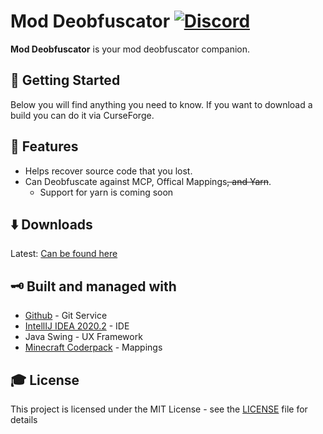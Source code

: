# Mod Deobfuscator [![Discord][discordImg]][discordLink]

**Mod Deobfuscator** is your mod deobfuscator companion.


## 🚀 Getting Started
Below you will find anything you need to know. If you want to download a build you can do it via CurseForge. 

## 📝 Features

- Helps recover source code that you lost.
- Can Deobfuscate against MCP, Offical Mappings~~, and Yarn~~.
    - Support for yarn is coming soon

## ⬇️ Downloads
Latest: [Can be found here](https://www.github.com/CrankySupertoon/mod-deobf)

## 🗝 Built and managed with 

* [Github](http://www.github.com/) - Git Service
* [IntellIJ IDEA 2020.2](https://www.jetbrains.com/idea/download/) - IDE
* Java Swing - UX Framework
* [Minecraft Coderpack](http://mcpbot.bspk.rs/) - Mappings

## 🎓 License

This project is licensed under the MIT License - see the [LICENSE](LICENSE) file for details

[discordImg]: https://img.shields.io/discord/671902942466408478.svg?logo=discord&logoWidth=18&colorB=7289DA&style=for-the-badge
[discordLink]: https://discord.gg/F55qYKm
